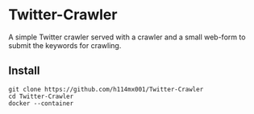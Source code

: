 # Twitter-Crawler

A simple Twitter crawler served with a crawler and a small web-form to submit the keywords for crawling. 

## Install 

```
git clone https://github.com/h114mx001/Twitter-Crawler
cd Twitter-Crawler
docker --container
```